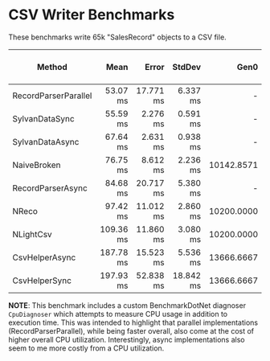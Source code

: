 # CSV Writer Benchmarks

These benchmarks write 65k "SalesRecord" objects to a CSV file.

|               Method |      Mean |     Error |    StdDev |       Gen0 | CPU User Time | CPU Kernel Time |   Allocated |
|--------------------- |----------:|----------:|----------:|-----------:|--------------:|----------------:|------------:|
| RecordParserParallel |  53.07 ms | 17.771 ms |  6.337 ms |          - |     159.33 ms |         8.52 ms |   469.71 KB |
|       SylvanDataSync |  55.59 ms |  2.276 ms |  0.591 ms |          - |      64.93 ms |         4.51 ms |   453.87 KB |
|      SylvanDataAsync |  67.64 ms |  2.631 ms |  0.938 ms |          - |      68.68 ms |         6.51 ms |   527.69 KB |
|          NaiveBroken |  76.75 ms |  8.612 ms |  2.236 ms | 10142.8571 |      89.73 ms |        14.29 ms | 42298.38 KB |
|    RecordParserAsync |  84.68 ms | 20.717 ms |  5.380 ms |          - |      105.8 ms |        10.27 ms |   512.86 KB |
|                NReco |  97.42 ms | 11.012 ms |  2.860 ms | 10200.0000 |     118.75 ms |          7.5 ms | 42430.22 KB |
|            NLightCsv | 109.36 ms | 11.860 ms |  3.080 ms | 10200.0000 |     126.88 ms |        11.25 ms | 42299.42 KB |
|       CsvHelperAsync | 187.78 ms | 15.523 ms |  5.536 ms | 13666.6667 |     189.24 ms |         5.21 ms | 56301.13 KB |
|        CsvHelperSync | 197.93 ms | 52.838 ms | 18.842 ms | 13666.6667 |     194.44 ms |         5.21 ms | 56221.08 KB |

**NOTE**: This benchmark includes a custom BenchmarkDotNet diagnoser `CpuDiagnoser` which attempts to measure CPU usage in addition to execution time. This was intended to highlight that parallel implementations (RecordParserParallel), while being faster overall, also come at the cost of higher overall CPU utilization. Interestingly, async implementations also seem to me more costly from a CPU utilization.